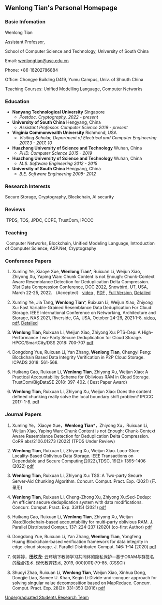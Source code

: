 ## Wenlong Tian's Personal Homepage
### **Basic Infomation**

Wenlong Tian 

Assistant Professor, 

School of Computer Science and Technology, University of South China

Email: wenlongtian@usc.edu.cn

Phone: +86-18202786884

Office: Chongye Building D419, Yumu Campus, Univ. of Shouth China

Teaching Courses: Unified Modelling Language, Computer Networks



### **Education**

- **Nanyang Technological University** 																				            Singapore
  - *Postdoc. Cryptography,  2022 - present*
- **University of South China** 																				            Hengyang, China
  - *Assistant Professor. Computer Science 2019 - present*
- **Virginia Commonwealth University**																			Richmond, USA
  - *Visiting Scholar, Department of Electrical and Computer Engineering 2017.3 - 2017. 10*
- **Huazhong University of Science and Technology** 												   Wuhan, China
  - *PHD. Computer Science 2015 - 2019*
- **Huazhong University of Science and Technology**  												  Wuhan, China
  - *M.S. Software Engineering 2012 - 2015*
- **University of South China**  												                                             Hengyang, China
  - *B.E. Software Engineering 2008- 2012*

### Research Interests

Secure Storage, Cryptography, Blockchain, AI security

### Reviews

​		TPDS, TOS, JPDC, CCPE, TrustCom, IPCCC

### Teaching

​	Computer Networks, Blockchain, Unified Modeling Language, Introduction of Computer Science, ASP.Net, Cryptography


### Conference Papers
1. Xuming Ye, Xiaoye Xue, **Wenlong Tian***, Ruixuan Li, Weijun Xiao, Zhiyong Xu, Yaping Wan: Chunk Content is not Enough: Chunk-Context Aware Resemblance Detection for Deduplication Delta Compression. 31st Data Compression Conference, DCC 2022, Snowbird, UT, USA, March 22-25, 2022. （Accepted） [video](https://sigport.org/documents/chunk-content-not-enough-chunk-context-aware-resemblance-detection-deduplication-delta) , [PDF](/papers/2022DCC.pdf) , [Full Version](https://arxiv.org/abs/2106.01273), [Detailed](https://mooc1-1.chaoxing.com/nodedetailcontroller/visitnodedetail?courseId=225506193&knowledgeId=571996233)

2. Xuming Ye, Jia Tang, **Wenlong Tian***, Ruixuan Li, Weijun Xiao, Zhiyong Xu: Fast Variable-Grained Resemblance Data Deduplication For Cloud Storage. IEEE International Conference on Networking, Architecture and Storage, NAS 2021, Riverside, CA, USA, October 24-26, 2021:1-8. [video](/Videos/2021NAS.mp4), [pdf](/papers/2021NAS.pdf), [Detailed](https://mooc1-1.chaoxing.com/nodedetailcontroller/visitnodedetail?courseId=225506193&knowledgeId=571993912)

3. **Wenlong Tian**, Ruixuan Li, Weijun Xiao, Zhiyong Xu: PTS-Dep: A High-Performance Two-Party Secure Deduplication for Cloud Storage. HPCC/SmartCity/DSS 2018: 700-707  [pdf](/papers/2018HPCC.pdf) 

4. Dongdong Yue, Ruixuan Li, Yan Zhang, **Wenlong Tian**, Chengyi Peng: Blockchain Based Data Integrity Verification in P2P Cloud Storage. ICPADS 2018: 561-568.

5. Huikang Cao, Ruixuan Li, **Wenlong Tian**, Zhiyong Xu, Weijun Xiao: A Practical Accountability Scheme for Oblivious RAM in Cloud Storage. TrustCom/BigDataSE 2018: 397-402. ( Best Paper Award)

6. **Wenlong Tian**, Ruixuan Li, Zhiyong Xu, Weijun Xiao: Does the content defined chunking really solve the local boundary shift problem? IPCCC 2017: 1-8. [pdf](/papers/2017IPCCC.pdf)

### Journal Papers

1. Xuming Ye，Xiaoye Xue，**Wenlong Tian***，Zhiyong Xu，Ruixuan Li, Weijun Xiao, Yaping Wan: Chunk Content is not Enough: Chunk-Context Aware Resemblance Detection for Deduplication Delta Compression. CoRR abs/2106.01273 (2022)  (TPDS Under Review)

2. **Wenlong Tian**, Ruixuan Li, Zhiyong Xu, Weijun Xiao. Loco-Store Locality-Based Oblivious Data  Storage. IEEE Transactions on Dependable and Secure Computing(2022),TDSC, 19(2): 1395-1406 (2022) [pdf](/papers/2022TDSC.pdf)

3. **Wenlong Tian**, Ruixuan Li,  Zhiyong Xu: TSS: A Two-party Secure Server-Aid Chunking Algorithm. Concurr. Comput. Pract. Exp. (2021) (已录用) 

4. **Wenlong Tian**, Ruixuan Li, Cheng-Zhong Xu, Zhiyong Xu:Sed-Dedup: An efficient secure deduplication system with data modifications. Concurr. Comput. Pract. Exp. 33(15) (2021) [pdf](/papers/2021CCPE.pdf) 

5. Huikang Cao, Ruixuan Li, **Wenlong Tian**, Zhiyong Xu, Weijun Xiao:Blockchain-based accountability for multi-party oblivious RAM. J. Parallel Distributed Comput. 137: 224-237 (2020) (co-first Author) [pdf](/papers/2020JPDC_ORAM.pdf)

6. Dongdong Yue, Ruixuan Li, Yan Zhang, **Wenlong Tian**, Yongfeng Huang:Blockchain-based verification framework for data integrity in edge-cloud storage. J. Parallel Distributed Comput. 146: 1-14 (2020) [pdf](/papers/2020_JPDC_Blockchain.pdf)

7. 何婷婷，**田纹龙**: 云环境下教师学习共同体的隐私保护--基于ORAM与群签名的融合技术. 现代教育技术, 2019, 000(001):79-85. (CSSCI)

8.  Shuoyi Zhao, Ruixuan Li, **Wenlong Tian**, Weijun Xiao, Xinhua Dong, Dongjie Liao, Samee U. Khan, Keqin Li:Divide-and-conquer approach for solving singular value decomposition based on MapReduce. Concurr. Comput. Pract. Exp. 28(2): 331-350 (2016)  [pdf](/papers/2016CCPE.pdf)



[Undergraduated Students Research Team](https://tianwenlong001.github.io/wenlongtian/docs/Students_Research) 


